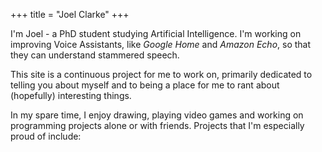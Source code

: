 +++
title = "Joel Clarke"
+++

I'm Joel - a PhD student studying Artificial Intelligence. I'm working on improving Voice Assistants, like *Google Home* and *Amazon Echo*, so that they can understand stammered speech.

This site is a continuous project for me to work on, primarily dedicated to telling you about myself and to being a place for me to rant about (hopefully) interesting things.

In my spare time, I enjoy drawing, playing video games and working on programming projects alone or with friends. Projects that I'm especially proud of include:
